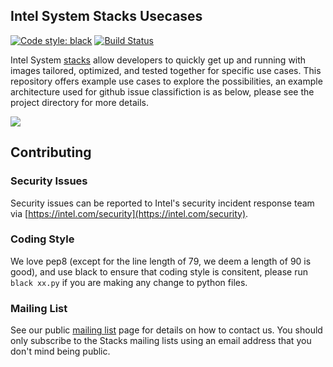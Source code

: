 ## Intel System Stacks Usecases

[![Code style: black](https://img.shields.io/badge/code%20style-black-000000.svg)](https://github.com/psf/black)
[![Build Status](https://travis-ci.com/intel/stacks-usecase.svg?branch=master)](https://travis-ci.com/intel/stacks-usecase)

Intel System [stacks](https://github.com/intel/stacks) allow developers to quickly get up and running with images tailored, optimized, and tested together for specific use cases. This repository offers example use cases to explore the possibilities, an example architecture used for github issue classifiction is as below, please see the project directory for more details.

<img src=https://raw.githubusercontent.com/intel/stacks-usecase/master/github-issue-classification/images/gh-issue-class-fig1.png>

## Contributing

### Security Issues

Security issues can be reported to Intel's security incident response team via
[https://intel.com/security](https://intel.com/security).

### Coding Style

We love pep8 (except for the line length of 79, we deem a length of 90 is good), and use black to ensure that coding
style is consitent, please run `black xx.py` if you are making any change to python files.

### Mailing List

See our public [mailing list](https://lists.01.org/mailman/listinfo/stacks) page for details on how to contact us. You should only subscribe to the Stacks mailing lists using an email address that you don't mind being public.
